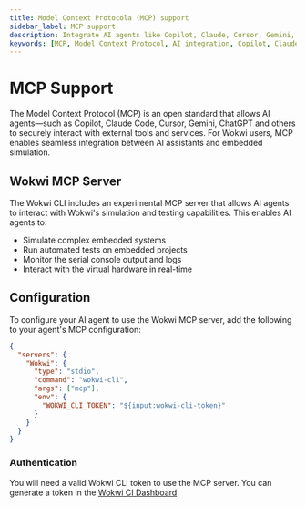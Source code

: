 ```yaml
---
title: Model Context Protocola (MCP) support
sidebar_label: MCP support
description: Integrate AI agents like Copilot, Claude, Cursor, Gemini, and ChatGPT with Wokwi using the Model Context Protocol (MCP). This guide covers configuring the Wokwi MCP server, enabling real-time simulation, automated testing, and virtual hardware interaction.
keywords: [MCP, Model Context Protocol, AI integration, Copilot, Claude, ChatGPT, Gemini, Cursor, automated testing, serial console]
---
```



# MCP Support

The Model Context Protocol (MCP) is an open standard that allows AI agents—such as Copilot, Claude Code, Cursor, Gemini, ChatGPT and others to securely interact with external tools and services. For Wokwi users, MCP enables seamless integration between AI assistants and embedded simulation.

## Wokwi MCP Server

The Wokwi CLI includes an experimental MCP server that allows AI agents to interact with Wokwi's simulation and testing capabilities. This enables AI agents to:

- Simulate complex embedded systems
- Run automated tests on embedded projects
- Monitor the serial console output and logs
- Interact with the virtual hardware in real-time

## Configuration

To configure your AI agent to use the Wokwi MCP server, add the following to your agent's MCP configuration:

```json
{
  "servers": {
    "Wokwi": {
      "type": "stdio",
      "command": "wokwi-cli",
      "args": ["mcp"],
      "env": {
        "WOKWI_CLI_TOKEN": "${input:wokwi-cli-token}"
      }
    }
  }
}
```

### Authentication

You will need a valid Wokwi CLI token to use the MCP server. You can generate a token in the [Wokwi CI Dashboard](https://wokwi.com/dashboard/ci).
